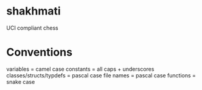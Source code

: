# shakhmati
UCI compliant chess 

# Conventions 
variables = camel case
constants = all caps + underscores
classes/structs/typdefs = pascal case
file names = pascal case
functions = snake case